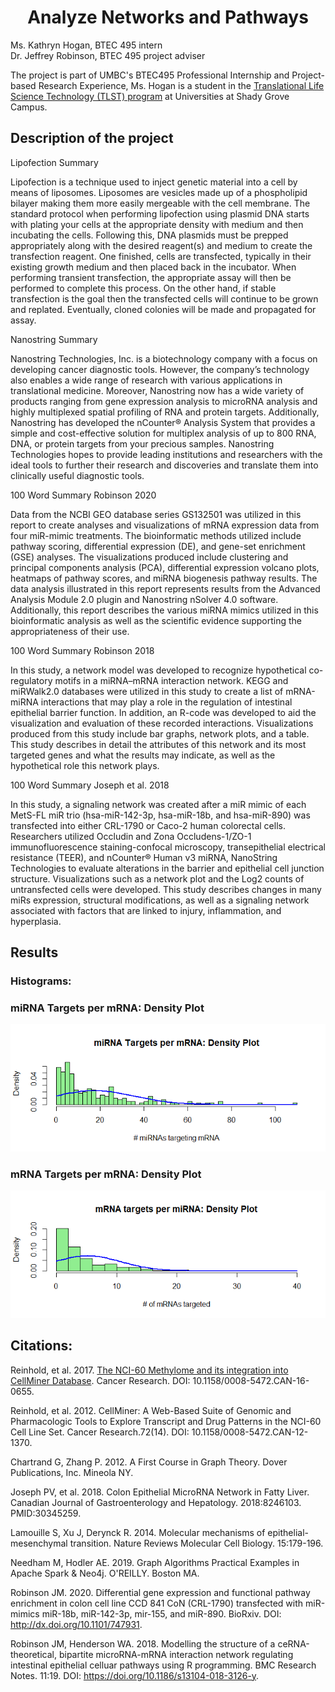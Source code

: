 <h1 align="center">
Analyze Networks and Pathways</h1>


Ms. Kathryn Hogan, BTEC 495 intern<br>
Dr. Jeffrey Robinson, BTEC 495 project adviser

The project is part of UMBC's BTEC495 Professional Internship and Project-based Research Experience, Ms. Hogan is a student in the [Translational Life Science Technology (TLST) program](http://shadygrove.umbc.edu/tlst.php) at Universities at Shady Grove Campus.

<h2 align="left">
Description of the project
</h2>

Lipofection Summary 

Lipofection is a technique used to inject genetic material into a cell by means of liposomes. Liposomes are vesicles made up of a phospholipid bilayer making them more easily mergeable with the cell membrane. The standard protocol when performing lipofection using plasmid DNA starts with plating your cells at the appropriate density with medium and then incubating the cells. Following this, DNA plasmids must be prepped appropriately along with the desired reagent(s) and medium to create the transfection reagent. One finished, cells are transfected, typically in their existing growth medium and then placed back in the incubator. When performing transient transfection, the appropriate assay will then be performed to complete this process. On the other hand, if stable transfection is the goal then the transfected cells will continue to be grown and replated. Eventually, cloned colonies will be made and propagated for assay. 

 
Nanostring Summary 

Nanostring Technologies, Inc. is a biotechnology company with a focus on developing cancer diagnostic tools. However, the company’s technology also enables a wide range of research with various applications in translational medicine. Moreover, Nanostring now has a wide variety of products ranging from gene expression analysis to microRNA analysis and highly multiplexed spatial profiling of RNA and protein targets. Additionally, Nanostring has developed the nCounter® Analysis System that provides a simple and cost-effective solution for multiplex analysis of up to 800 RNA, DNA, or protein targets from your precious samples. Nanostring Technologies hopes to provide leading institutions and researchers with the ideal tools to further their research and discoveries and translate them into clinically useful diagnostic tools. 

100 Word Summary Robinson 2020

Data from the NCBI GEO database series GS132501 was utilized in this report to create analyses and visualizations of mRNA expression data from four miR-mimic treatments. The bioinformatic methods utilized include pathway scoring, differential expression (DE), and gene-set enrichment (GSE) analyses. The visualizations produced include clustering and principal components analysis (PCA), differential expression volcano plots, heatmaps of pathway scores, and miRNA biogenesis pathway results. The data analysis illustrated in this report represents results from the Advanced Analysis Module 2.0 plugin and Nanostring nSolver 4.0 software. Additionally, this report describes the various miRNA mimics utilized in this bioinformatic analysis as well as the scientific evidence supporting the appropriateness of their use.



100 Word Summary Robinson 2018

In this study, a network model was developed to recognize hypothetical co-regulatory motifs in a miRNA–mRNA interaction network. KEGG and miRWalk2.0 databases were utilized in this study to create a list of mRNA-miRNA interactions that may play a role in the regulation of intestinal epithelial barrier function. In addition, an R-code was developed to aid the visualization and evaluation of these recorded interactions. Visualizations produced from this study include bar graphs, network plots, and a table. This study describes in detail the attributes of this network and its most targeted genes and what the results may indicate, as well as the hypothetical role this network plays.


100 Word Summary Joseph et al. 2018

In this study, a signaling network was created after a miR mimic of each MetS-FL miR trio (hsa-miR-142-3p, hsa-miR-18b, and hsa-miR-890) was transfected into either CRL-1790 or Caco-2 human colorectal cells. Researchers utilized Occludin and Zona Occludens-1/ZO-1 immunofluorescence staining-confocal microscopy, transepithelial electrical resistance (TEER), and nCounter® Human v3 miRNA, NanoString Technologies to evaluate alterations in the barrier and epithelial cell junction structure. Visualizations such as a network plot and the Log2 counts of untransfected cells were developed. This study describes changes in many miRs expression, structural modifications, as well as a signaling network associated with factors that are linked to injury, inflammation, and hyperplasia.



<h2 align="left">
Results
</h2>

### Histograms: 

### miRNA Targets per mRNA: Density Plot
![](Fig_Output/Rplot.png)

### mRNA Targets per mRNA: Density Plot
![](Fig_Output/Rplot01.png)


<h2 align="left">
Citations:
</h2>

Reinhold, et al. 2017. [The NCI-60 Methylome and its integration into CellMiner Database](https://cancerres.aacrjournals.org/content/77/3/601). Cancer Research. DOI: 10.1158/0008-5472.CAN-16-0655.

Reinhold, et al. 2012. CellMiner: A Web-Based Suite of Genomic and Pharmacologic Tools to Explore Transcript and Drug Patterns in the NCI-60 Cell Line Set. Cancer Research.72(14). DOI: 10.1158/0008-5472.CAN-12-1370. 

Chartrand G, Zhang P. 2012. A First Course in Graph Theory. Dover Publications, Inc. Mineola NY.

Joseph PV, et al. 2018. Colon Epithelial MicroRNA Network in Fatty Liver. Canadian Journal of Gastroenterology and Hepatology. 2018:8246103. PMID:30345259.

Lamouille S, Xu J, Derynck R. 2014. Molecular mechanisms of epithelial-mesenchymal transition. Nature Reviews Molecular Cell Biology. 15:179-196. 

Needham M, Hodler AE. 2019. Graph Algorithms Practical Examples in Apache Spark & Neo4j. O'REILLY. Boston MA.

Robinson JM. 2020. Differential gene expression and functional pathway enrichment in colon cell line CCD 841 CoN (CRL-1790) transfected with miR-mimics miR-18b, miR-142-3p, mir-155, and miR-890.  BioRxiv. DOI: http://dx.doi.org/10.1101/747931.

Robinson JM, Henderson WA. 2018. Modelling the structure of a ceRNA-theoretical, bipartite microRNA-mRNA interaction network regulating intestinal epithelial celluar pathways using R programming.  BMC Research Notes. 11:19. DOI: https://doi.org/10.1186/s13104-018-3126-y.


